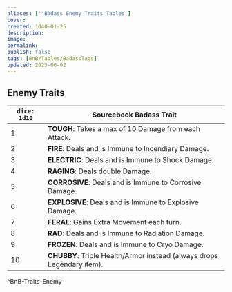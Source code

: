 ```yaml
---
aliases: ['"Badass Enemy Traits Tables']
cover: 
created: 1040-01-25
description: 
image: 
permalink: 
publish: false
tags: [BnB/Tables/BadassTags]
updated: 2023-06-02
---
```


## Enemy Traits

| `dice: 1d10` | **Sourcebook Badass Trait**                                                    |
| ------------ | ---------------------------------------------------------------------- |
| 1            | **TOUGH**: Takes a max of 10 Damage from each Attack.                  |
| 2            | **FIRE**: Deals and is Immune to Incendiary Damage.                    |
| 3            | **ELECTRIC**: Deals and is Immune to Shock Damage.                     |
| 4            | **RAGING**: Deals double Damage.                                       |
| 5            | **CORROSIVE**: Deals and is Immune to Corrosive Damage.                |
| 6            | **EXPLOSIVE**: Deals and is Immune to Explosive Damage.                |
| 7            | **FERAL**: Gains Extra Movement each turn.                             |
| 8            | **RAD**: Deals and is Immune to Radiation Damage.                      |
| 9            | **FROZEN**: Deals and is Immune to Cryo Damage.                        |
| 10           | **CHUBBY**: Triple Health/Armor instead (always drops Legendary item). |                                                            |
^BnB-Traits-Enemy

